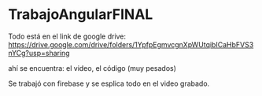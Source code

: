 # TrabajoAngularFINAL
Todo está en el link de google drive:
https://drive.google.com/drive/folders/1YpfpEgmvcgnXpWUtqibICaHbFVS3nYCg?usp=sharing

ahí se encuentra: el video, el código (muy pesados)

Se trabajó con firebase y se esplica todo en el video grabado.

